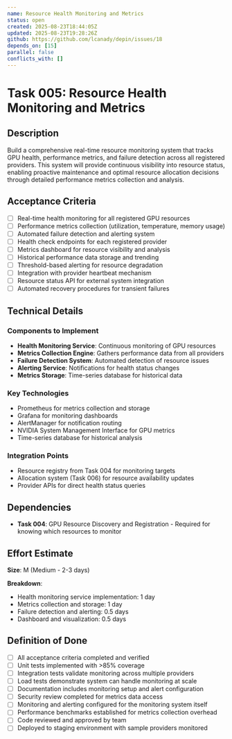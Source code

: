 ```yaml
---
name: Resource Health Monitoring and Metrics
status: open
created: 2025-08-23T18:44:05Z
updated: 2025-08-23T19:28:26Z
github: https://github.com/lcanady/depin/issues/18
depends_on: [15]
parallel: false
conflicts_with: []
---
```


# Task 005: Resource Health Monitoring and Metrics

## Description

Build a comprehensive real-time resource monitoring system that tracks GPU health, performance metrics, and failure detection across all registered providers. This system will provide continuous visibility into resource status, enabling proactive maintenance and optimal resource allocation decisions through detailed performance metrics collection and analysis.

## Acceptance Criteria

- [ ] Real-time health monitoring for all registered GPU resources
- [ ] Performance metrics collection (utilization, temperature, memory usage)
- [ ] Automated failure detection and alerting system
- [ ] Health check endpoints for each registered provider
- [ ] Metrics dashboard for resource visibility and analysis
- [ ] Historical performance data storage and trending
- [ ] Threshold-based alerting for resource degradation
- [ ] Integration with provider heartbeat mechanism
- [ ] Resource status API for external system integration
- [ ] Automated recovery procedures for transient failures

## Technical Details

### Components to Implement
- **Health Monitoring Service**: Continuous monitoring of GPU resources
- **Metrics Collection Engine**: Gathers performance data from all providers
- **Failure Detection System**: Automated detection of resource issues
- **Alerting Service**: Notifications for health status changes
- **Metrics Storage**: Time-series database for historical data

### Key Technologies
- Prometheus for metrics collection and storage
- Grafana for monitoring dashboards
- AlertManager for notification routing
- NVIDIA System Management Interface for GPU metrics
- Time-series database for historical analysis

### Integration Points
- Resource registry from Task 004 for monitoring targets
- Allocation system (Task 006) for resource availability updates
- Provider APIs for direct health status queries

## Dependencies

- **Task 004**: GPU Resource Discovery and Registration - Required for knowing which resources to monitor

## Effort Estimate

**Size**: M (Medium - 2-3 days)

**Breakdown**:
- Health monitoring service implementation: 1 day
- Metrics collection and storage: 1 day
- Failure detection and alerting: 0.5 days
- Dashboard and visualization: 0.5 days

## Definition of Done

- [ ] All acceptance criteria completed and verified
- [ ] Unit tests implemented with >85% coverage
- [ ] Integration tests validate monitoring across multiple providers
- [ ] Load tests demonstrate system can handle monitoring at scale
- [ ] Documentation includes monitoring setup and alert configuration
- [ ] Security review completed for metrics data access
- [ ] Monitoring and alerting configured for the monitoring system itself
- [ ] Performance benchmarks established for metrics collection overhead
- [ ] Code reviewed and approved by team
- [ ] Deployed to staging environment with sample providers monitored
